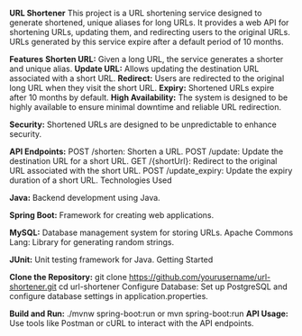 **URL Shortener**
This project is a URL shortening service designed to generate shortened, unique aliases for long URLs. It provides a web API for shortening URLs, updating them, and redirecting users to the original URLs. URLs generated by this service expire after a default period of 10 months.

**Features**
**Shorten URL:** Given a long URL, the service generates a shorter and unique alias.
**Update URL:** Allows updating the destination URL associated with a short URL.
**Redirect:** Users are redirected to the original long URL when they visit the short URL.
**Expiry:** Shortened URLs expire after 10 months by default.
**High Availability:** The system is designed to be highly available to ensure minimal downtime and reliable URL redirection.

**Security:** Shortened URLs are designed to be unpredictable to enhance security.

**API Endpoints:**
POST /shorten: Shorten a URL.
POST /update: Update the destination URL for a short URL.
GET /{shortUrl}: Redirect to the original URL associated with the short URL.
POST /update_expiry: Update the expiry duration of a short URL.
Technologies Used

**Java:** Backend development using Java.

**Spring Boot:** Framework for creating web applications.

**MySQL:** Database management system for storing URLs.
Apache Commons Lang: Library for generating random strings.

**JUnit:** Unit testing framework for Java.
Getting Started

**Clone the Repository:**
git clone https://github.com/yourusername/url-shortener.git
cd url-shortener
Configure Database:
Set up PostgreSQL and configure database settings in application.properties.

**Build and Run:**
./mvnw spring-boot:run or mvn spring-boot:run
**API Usage:**
Use tools like Postman or cURL to interact with the API endpoints.

